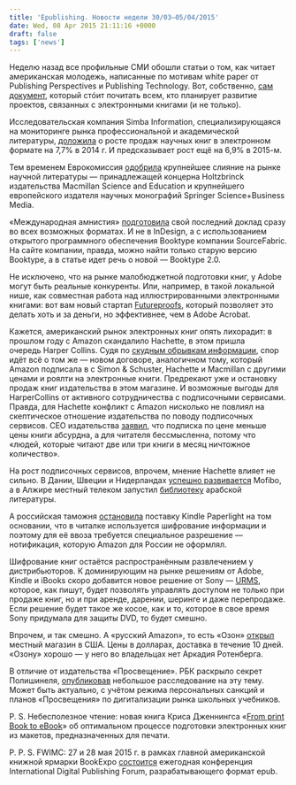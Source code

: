 ```yaml
---
title: 'Epublishing. Новости недели 30/03–05/04/2015'
date: Wed, 08 Apr 2015 21:11:16 +0000
draft: false
tags: ['news']
---
```


Неделю назад все профильные СМИ обошли статьи о том, как читает американская молодежь, написанные по мотивам white paper от Publishing Perspectives и Publishing Technology. Вот, собственно, [сам документ](http://publishingperspectives.com/wp-content/uploads/2015/04/White-Paper-How-Millennials-Consume-Content.pdf), который стóит почитать всем, кто планирует развитие проектов, связанных с электронными книгами (и не только).

Исследовательская компания Simba Information, специализирующаяся на мониторинге рынка профессиональной и академической литературы, [доложила](http://www.prnewswire.com/news-releases/simba-strong-growth-continues-in-scholarly-professional-e-book-market-300057012.html) о росте продаж научных книг в электронном формате на 7,7% в 2014 г. И предсказывает рост ещё на 6,9% в 2015-м.

Тем временем Еврокомиссия [одобрила](http://lunch.publishersmarketplace.com/2015/04/european-commission-approves-macmillan-sciencespringer-merger/) крупнейшее слияние на рынке научной литературы — принадлежащей концерна Holtzbrinck издательства Macmillan Science and Education и крупнейшего европейского издателя научных монографий Springer Science+Business Media.

«Международная амнистия» [подготовила](http://opensource.com/education/15/3/open-source-book-publishing) свой последний доклад сразу во всех возможных форматах. И не в InDesign, а с использованием открытого программного обеспечения Booktype компании SourceFabric. На сайте компании, правда, можно найти только старую версию Booktype, а в статье идет речь о новой — Booktype 2.0.

Не исключено, что на рынке малобюджетной подготовки книг, у Adobe могут быть реальные конкуренты. Или, например, в такой локальной нише, как совместная работа над иллюстрированными электронными книгами: вот вам новый стартап [Futureproofs](http://wearefutureproofs.com/), который позволяет это делать хоть и за деньги, но эффективнее, чем в Adobe Acrobat.

Кажется, американский рынок электронных книг опять лихорадит: в прошлом году с Amazon скандалило Hachette, в этом пришла очередь Harper Collins. Судя по [скудным обрывкам информации](http://the-digital-reader.com/2015/04/02/new-details-come-to-light-on-harpercollins-negotiations-with-amazon/), спор идёт всё о том же — новом договоре, аналогичном тому, который Amazon подписала в с Simon & Schuster, Hachette и Macmillan с другими ценами и роялти на электронные книги. Предрекают уже и остановку продаж книг издательства в этом магазине. И возможные выгоды для HarperCollins от активного сотрудничества с подписочными сервисами. Правда, для Hachette конфликт с Amazon нисколько не повлиял на скептическое отношение издательства по поводу подписочных сервисов. CEO издательства [заявил](http://the-digital-reader.com/2015/04/03/hachette-ceo-arnaud-nourry-raises-questionable-arguments-against-subscription-ebooks/), что подписка по цене меньше цены книги абсурдна, а для читателя бессмысленна, потому что «людей, которые читают две или три книги в месяц ничтожное количество». 

На рост подписочных сервисов, впрочем, мнение Hachette влияет не сильно. В Дании, Швеции и Нидерландах [успешно развивается](http://thebookseller.com/futurebook/man-mofibo) Mofibo, а в Алжире местный телеком запустил [библиотеку](http://the-digital-reader.com/2015/04/01/algerie-telecom-launches-arabic-only-subscription-ebookstore/) арабской литературы.

А российская таможня [остановила](http://pro-books.ru/news/3/16573) поставку Kindle Paperlight на том основании, что в читалке используется шифрование информации и поэтому для её ввоза требуется специальное разрешение — нотификация, которую Amazon для России не оформлял.

Шифрование книг остаётся распространённым развлечением у дистрибьюторов. К доминирующим на рынке решениям от Adobe, Kindle и iBooks скоро добавится новое решение от Sony — [URMS](http://the-digital-reader.com/2015/04/05/sony-launches-new-ebook-drm/), которое, как пишут, будет позволять управлять доступом не только при продаже книг, но и при аренде, дарении, шеринге и даже перепродаже. Если решение будет такое же косое, как и то, которое в свое время Sony придумала для защиты DVD, то будет смешно. 

Впрочем, и так смешно. А «русский Amazon», то есть «Озон» [открыл](http://novostiliteratury.ru/2015/04/novosti/ozon-ru-teper-i-v-ssha/) местный магазин в США. Цены в долларах, доставка в течение 10 дней. «Озону» хорошо — у него во владельцах нет Аркадия Ротенберга.

В отличие от издательства «Просвещение». РБК раскрыло секрет Полишинеля, [опубликовав](http://rbcdaily.ru/industry/562949994651334) небольшое расследование на эту тему. Может быть актуально, с учётом режима персональных санкций и планов «Просвещения» по дигитализации рынка школьных учебников.

P. S. Небесполезное чтение: новая книга Криса Дженнингса «[From print Book to eBook](https://itunes.apple.com/us/book/from-print-book-to-ebook/id981068944?mt=11)» об оптимальном процессе подготовки электронных книг из макетов, предназначенных для печати.

P. P. S. FWIMC: 27 и 28 мая 2015 г. в рамках главной американской книжной ярмарки BookExpo [состоится](http://idpf.org/digital-book-2015/program) ежегодная конференция International Digital Publishing Forum, разрабатывающего формат epub.